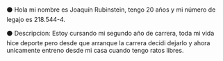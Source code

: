 :black_circle: Hola mi nombre es Joaquín Rubinstein, tengo 20 años y mi número de legajo es 218.544-4.

:black_circle: Descripcion: Estoy cursando mi segundo año de carrera, toda mi vida hice deporte pero desde que arranque la carrera decidi dejarlo y ahora unicamente entreno desde mi casa cuando tengo ratos libres.

